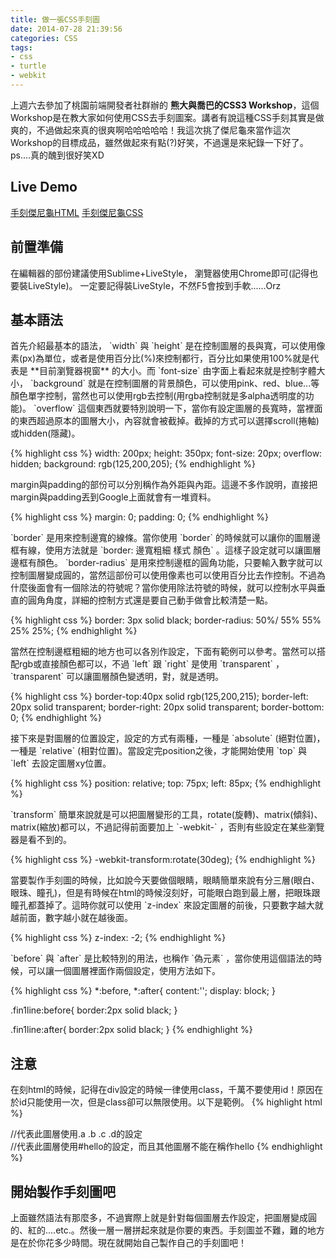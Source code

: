 ```yaml
---
title: 做一張CSS手刻圖
date: 2014-07-28 21:39:56
categories: CSS
tags:
- css
- turtle
- webkit
---
```


上週六去參加了桃園前端開發者社群辦的 **熊大與喬巴的CSS3 Workshop**，這個Workshop是在教大家如何使用CSS去手刻圖案。講者有說這種CSS手刻其實是做爽的，不過做起來真的很爽啊哈哈哈哈哈！我這次挑了傑尼龜來當作這次Workshop的目標成品，雖然做起來有點(?)好笑，不過還是來紀錄一下好了。
ps....真的醜到很好笑XD

## Live Demo
[手刻傑尼龜HTML](https://3fae846b4f4260ad3885a08e87ba1f78895ffd48.googledrive.com/host/0B6P9S7j0fBuYZVFmVWstd3pkUkk/)
[手刻傑尼龜CSS](https://3fae846b4f4260ad3885a08e87ba1f78895ffd48.googledrive.com/host/0B6P9S7j0fBuYZVFmVWstd3pkUkk/setting.css)
## 前置準備
在編輯器的部份建議使用Sublime+LiveStyle，
瀏覽器使用Chrome即可(記得也要裝LiveStyle)。
一定要記得裝LiveStyle，不然F5會按到手軟......Orz
## 基本語法
<p>首先介紹最基本的語法， `width` 與 `height` 是在控制圖層的長與寬，可以使用像素(px)為單位，或者是使用百分比(%)來控制都行，百分比如果使用100%就是代表是 **目前瀏覽器視窗** 的大小。而 `font-size` 由字面上看起來就是控制字體大小， `background` 就是在控制圖層的背景顏色，可以使用pink、red、blue...等顏色單字控制，當然也可以使用rgb去控制(用rgba控制就是多alpha透明度的功能)。
`overflow` 這個東西就要特別說明一下，當你有設定圖層的長寬時，當裡面的東西超過原本的圖層大小，內容就會被截掉。截掉的方式可以選擇scroll(捲軸)或hidden(隱藏)。
</p>
{% highlight css %}
  width: 200px;
  height: 350px;
  font-size: 20px;
  overflow: hidden;
  background: rgb(125,200,205);
{% endhighlight %}

<p>margin與padding的部份可以分別稱作為外距與內距。這邊不多作說明，直接把margin與padding丟到Google上面就會有一堆資料。
</p>

{% highlight css %}
  margin: 0;
  padding: 0;
{% endhighlight %}

<p>`border` 是用來控制邊寬的線條。當你使用 `border` 的時候就可以讓你的圖層邊框有線，使用方法就是 `border: 邊寬粗細 樣式 顏色` 。這樣子設定就可以讓圖層邊框有顏色。
`border-radius` 是用來控制邊框的圓角功能，只要輸入數字就可以控制圖層變成圓的，當然這部份可以使用像素也可以使用百分比去作控制。不過為什麼後面會有一個除法的符號呢？當你使用除法符號的時候，就可以控制水平與垂直的圓角角度，詳細的控制方式還是要自己動手做會比較清楚一點。
</p>
{% highlight css %}
  border: 3px solid black;
  border-radius: 50%/ 55% 55% 25% 25%;
{% endhighlight %}
<p>
當然在控制邊框粗細的地方也可以各別作設定，下面有範例可以參考。當然可以搭配rgb或直接顏色都可以，不過 `left` 跟 `right` 是使用 `transparent` ， `transparent` 可以讓圖層顏色變透明，對，就是透明。
</p>
{% highlight css %}
  border-top:40px solid rgb(125,200,215);
  border-left: 20px solid transparent;
  border-right: 20px solid transparent;
  border-bottom: 0;
{% endhighlight %}
<p>接下來是對圖層的位置設定，設定的方式有兩種，一種是 `absolute` (絕對位置)，一種是 `relative` (相對位置)。當設定完position之後，才能開始使用 `top` 與 `left` 去設定圖層xy位置。
</p>
{% highlight css %}
  position: relative;
  top: 75px;
  left: 85px;
{% endhighlight %}
<p>`transform` 簡單來說就是可以把圖層變形的工具，rotate(旋轉)、matrix(傾斜)、matrix(縮放)都可以，不過記得前面要加上 `-webkit-` ，否則有些設定在某些瀏覽器是看不到的。
</p>
{% highlight css %}
  -webkit-transform:rotate(30deg);
{% endhighlight %}
<p>
當要製作手刻圖的時候，比如說今天要做個眼睛，眼睛簡單來說有分三層(眼白、眼珠、瞳孔)，但是有時候在html的時候沒刻好，可能眼白跑到最上層，把眼珠跟瞳孔都蓋掉了。這時你就可以使用 `z-index` 來設定圖層的前後，只要數字越大就越前面，數字越小就在越後面。
</p>
{% highlight css %}
    z-index: -2;
{% endhighlight %}
<p>`before` 與 `after` 是比較特別的用法，也稱作 `偽元素` ，當你使用這個語法的時候，可以讓一個圖層裡面作兩個設定，使用方法如下。
</p>
{% highlight css %}
  *:before, *:after{
    content:'';
    display: block;
  }

  .fin1line:before{
      border:2px solid black;
  }

  .fin1line:after{
      border:2px solid black;
  }
{% endhighlight %}

## 注意
在刻html的時候，記得在div設定的時候一律使用class，千萬不要使用id！原因在於id只能使用一次，但是class卻可以無限使用。以下是範例。
{% highlight html %}
<div class="a b c d"></div>
//代表此圖層使用.a .b .c .d的設定
<div id="hello"></div>
//代表此圖層使用#hello的設定，而且其他圖層不能在稱作hello
{% endhighlight %}

## 開始製作手刻圖吧
上面雖然語法有那麼多，不過實際上就是針對每個圖層去作設定，把圖層變成圓的、紅的....etc.。然後一層一層拼起來就是你要的東西。手刻圖並不難，難的地方是在於你花多少時間。現在就開始自己製作自己的手刻圖吧！